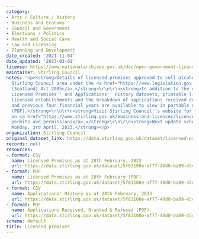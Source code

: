 ```yaml
---
category:
- Arts / Culture / History
- Business and Economy
- Council and Government
- Elections / Politics
- Health and Social Care
- Law and Licensing
- Planning and Development
date_created: '2021-11-04'
date_updated: '2023-03-01'
license: https://www.nationalarchives.gov.uk/doc/open-government-licence/version/3/
maintainer: Stirling Council
notes: '<p><strong>Details of licensed premises approved to sell alcohol within the
  Stirling Council area under the <a href="https://www.legislation.gov.uk/asp/2005/16">Licensing
  (Scotland) Act 2005</a>.</strong>\r\n\r\n<strong>In addition to the updated monthly
  Licensed Premises'' and Applications'' History datasets, printable lists of currently
  licensed establishments and the breakdown of applications received during the current
  and previous four financial years are available to view in portable document format
  (PDF).</strong>\r\n\r\n<strong>Visit Stirling Council''s website for further information
  on <a href="https://www.stirling.gov.uk/business-and-licences/licences-permits-and-permissions/">Licences,
  permits and permissions</a>.</strong>\r\n\r\n<strong>Next update scheduled for:
  Monday, 3rd April, 2023.</strong></p>'
organization: Stirling Council
original_dataset_link: https://data.stirling.gov.uk/dataset/licensed-premises
records: null
resources:
- format: CSV
  name: Licensed Premises as at 28th February, 2023
  url: https://data.stirling.gov.uk/dataset/5f83108e-af77-40d0-ba89-45c5bea804c7/resource/d7ab939e-d739-4119-ae74-8844e0371f75/download/20230301-stirling-council-licensed-premises-as-at-28.02.2023.csv
- format: PDF
  name: Licensed Premises as at 28th February (PDF)
  url: https://data.stirling.gov.uk/dataset/5f83108e-af77-40d0-ba89-45c5bea804c7/resource/ea278d35-5540-4ad2-bb78-eb8bb8a27b21/download/20230301-stirling-council-licensed-premises-as-at-28.02.2023.pdf
- format: CSV
  name: Applications' History as at 28th February, 2023
  url: https://data.stirling.gov.uk/dataset/5f83108e-af77-40d0-ba89-45c5bea804c7/resource/c226b2b3-1bba-4951-b206-959278528712/download/20230301-stirling-council-licensed-premises-applcations-history-as-at-28.02.2023.csv
- format: PDF
  name: Applications Received, Granted & Refused (PDF)
  url: https://data.stirling.gov.uk/dataset/5f83108e-af77-40d0-ba89-45c5bea804c7/resource/e51b4a77-a2e2-4626-b2ad-c76f3a52cde9/download/20230301-stirling-council-licensed-premises-applications-count-as-at-28.02.2023-.pdf
schema: default
title: Licensed premises
---
```

